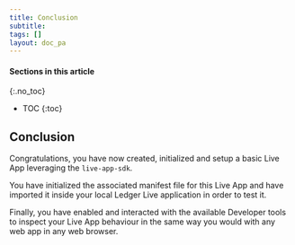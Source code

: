 ```yaml
---
title: Conclusion
subtitle:
tags: []
layout: doc_pa
---
```


#### Sections in this article
{:.no_toc}
* TOC
{:toc}

## Conclusion

Congratulations, you have now created, initialized and setup a basic Live App leveraging the `live-app-sdk`.

You have initialized the associated manifest file for this Live App and have imported it inside your local Ledger Live application in order to test it.

Finally, you have enabled and interacted with the available Developer tools to inspect your Live App behaviour in the same way you would with any web app in any web browser.

